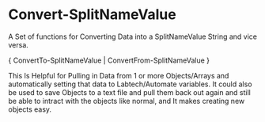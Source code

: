 # Convert-SplitNameValue
A Set of functions for Converting Data into a SplitNameValue String and vice versa. 

{ ConvertTo-SplitNameValue | ConvertFrom-SplitNameValue }

This Is Helpful for Pulling in Data from 1 or more Objects/Arrays and automatically setting that data to Labtech/Automate variables. It could also be used to save Objects to a text file and pull them back out again and still be able to intract with the objects like normal, and It makes creating new objects easy.
